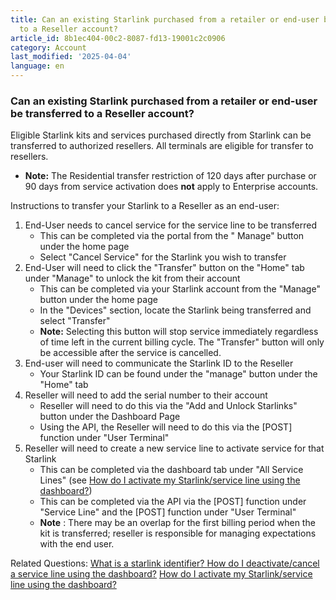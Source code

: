 ```yaml
---
title: Can an existing Starlink purchased from a retailer or end-user be transferred
  to a Reseller account?
article_id: 8b1ec404-00c2-8087-fd13-19001c2c0906
category: Account
last_modified: '2025-04-04'
language: en
---
```


### Can an existing Starlink purchased from a retailer or end-user be transferred to a Reseller account? 
Eligible Starlink kits and services purchased directly from Starlink can be transferred to authorized resellers. All terminals are eligible for transfer to resellers. 
  * **Note:** The Residential transfer restriction of 120 days after purchase or 90 days from service activation does **not** apply to Enterprise accounts.


Instructions to transfer your Starlink to a Reseller as an end-user:
  1. End-User needs to cancel service for the service line to be transferred
     * This can be completed via the portal from the " Manage" button under the home page
     * Select "Cancel Service" for the Starlink you wish to transfer
  2. End-User will need to click the "Transfer" button on the "Home" tab under "Manage" to unlock the kit from their account
     * This can be completed via your Starlink account from the "Manage" button under the home page
     * In the "Devices" section, locate the Starlink being transferred and select "Transfer"
     * **Note:** Selecting this button will stop service immediately regardless of time left in the current billing cycle. The "Transfer" button will only be accessible after the service is cancelled.
  3. End-user will need to communicate the Starlink ID to the Reseller
     * Your Starlink ID can be found under the "manage" button under the "Home" tab
  4. Reseller will need to add the serial number to their account 
     * Reseller will need to do this via the "Add and Unlock Starlinks" button under the Dashboard Page
     * Using the API, the Reseller will need to do this via the [POST] function under "User Terminal"
  5. Reseller will need to create a new service line to activate service for that Starlink 
     * This can be completed via the dashboard tab under "All Service Lines" (see [How do I activate my Starlink/service line using the dashboard?](https://www.starlink.com/support/article/<https:/support.starlink.com/?topic=f75eb51b-323a-7d65-49d4-898a192e2400>))
     * This can be completed via the API via the [POST] function under "Service Line" and the [POST] function under "User Terminal"
     * **Note** : There may be an overlap for the first billing period when the kit is transferred; reseller is responsible for managing expectations with the end user.


Related Questions:
[What is a starlink identifier? ](https://www.starlink.com/support/article/<https:/support.starlink.com/?topic=2802431a-135f-0671-4c1b-4cedb65b291a>)
[How do I deactivate/cancel a service line using the dashboard?](https://www.starlink.com/support/article/<https:/support.starlink.com/?topic=aad0c84a-cdb1-8b3c-78c8-fa794b29b36f>)
[How do I activate my Starlink/service line using the dashboard? ](https://www.starlink.com/support/article/<https:/support.starlink.com/?topic=f75eb51b-323a-7d65-49d4-898a192e2400>)